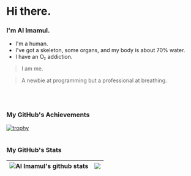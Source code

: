 # Hi there.
### I'm Al Imamul.

- I'm a human.
- I've got a skeleton, some organs, and my body is about 70% water.
- I have an O₂ addiction.

> I am me.
  
> A newbie at programming but a professional at breathing.

<p><br/></p>

#

### My GitHub's Achievements

[![trophy](https://github-profile-trophy.vercel.app/?username=OxygenAddicted&theme=tokyonight&no-frame=true)](https://github.com/ryo-ma/github-profile-trophy)  

#

### My GitHub's Stats

| <img align="center" src="https://github-readme-stats.vercel.app/api?username=OxygenAddicted&show_icons=true&include_all_commits=true&theme=tokyonight&hide_border=true" alt="Al Imamul's github stats" /> | <img align="center" src="https://github-readme-stats.vercel.app/api/top-langs/?username=OxygenAddicted&layout=compact&theme=tokyonight&hide_border=true" /></a> |
| ------------- | ------------- |
